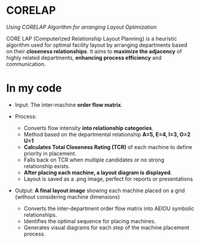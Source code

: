# CORELAP
*Using CORELAP Algorithm for arranging Layout Optimization*

CORE LAP (Computerized Relationship Layout Planning) is a heuristic algorithm used for optimal facility layout by arranging departments based on their **closeness relationships**. 
It aims to **maximize the adjacency** of highly related departments, **enhancing process efficiency** and communication.

# In my code
- Input: The inter-machine **order flow matrix**.

- Process:
  + Converts flow intensity **into relationship categories**.
  + Method based on the departmental relationship **A=5, E=4, I=3, O=2 U=1**
  + **Calculates Total Closeness Rating (TCR)** of each machine to define priority in placement.
  + Falls back on TCR when multiple candidates or no strong relationship exists.
  + **After placing each machine, a layout diagram is displayed**.
  + Layout is saved as a .png image, perfect for reports or presentations
- Output: **A final layout image** showing each machine placed on a grid (without considering machine dimensions)

  + Converts the inter-department order flow matrix into AEIOU symbolic relationships.
  + Identifies the optimal sequence for placing machines.
  + Generates visual diagrams for each step of the machine placement process.
